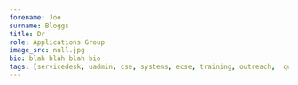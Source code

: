 ```yaml
---
forename: Joe
surname: Bloggs
title: Dr
role: Applications Group 
image_src: null.jpg
bio: blah blah blah bio
tags: [servicedesk, uadmin, cse, systems, ecse, training, outreach,  quality, web+docs, coordination] 
---
```

